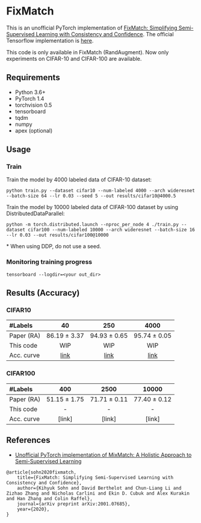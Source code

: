 # FixMatch
This is an unofficial PyTorch implementation of [FixMatch: Simplifying Semi-Supervised Learning with Consistency and Confidence](https://arxiv.org/abs/2001.07685).
The official Tensorflow implementation is [here](https://github.com/google-research/fixmatch).

This code is only available in FixMatch (RandAugment).
Now only experiments on CIFAR-10 and CIFAR-100 are available.

## Requirements
- Python 3.6+
- PyTorch 1.4
- torchvision 0.5
- tensorboard
- tqdm
- numpy
- apex (optional)

## Usage

### Train
Train the model by 4000 labeled data of CIFAR-10 dataset:

```
python train.py --dataset cifar10 --num-labeled 4000 --arch wideresnet --batch-size 64 --lr 0.03 --seed 5 --out results/cifar10@4000.5
```

Train the model by 10000 labeled data of CIFAR-100 dataset by using DistributedDataParallel:
```
python -m torch.distributed.launch --nproc_per_node 4 ./train.py --dataset cifar100 --num-labeled 10000 --arch wideresnet --batch-size 16 --lr 0.03 --out results/cifar100@10000
```
\* When using DDP, do not use a seed.

### Monitoring training progress
```
tensorboard --logdir=<your out_dir>
```

## Results (Accuracy)

### CIFAR10
| #Labels | 40 | 250 | 4000 |
|:---|:---:|:---:|:---:|
| Paper (RA) | 86.19 ± 3.37 | 94.93 ± 0.65 | 95.74 ± 0.05 |
| This code | WIP | WIP | WIP |
| Acc. curve | [link](https://tensorboard.dev/experiment/YcLQA52kQ1KZIgND8bGijw/) | [link](https://tensorboard.dev/experiment/n3Wd14QRTZWEKXlmbQxfvw/) | [link](https://tensorboard.dev/experiment/MX4pVoLmRMuq7VTQV9M8ww/) |

### CIFAR100
| #Labels | 400 | 2500 | 10000 |
|:---|:---:|:---:|:---:|
|Paper (RA) | 51.15 ± 1.75 | 71.71 ± 0.11 | 77.40 ± 0.12 |
|This code | - | - | - |
| Acc. curve | [link] | [link] | [link] |

## References
- [Unofficial PyTorch implementation of MixMatch: A Holistic Approach to Semi-Supervised Learning](https://github.com/YU1ut/MixMatch-pytorch)
```
@article{sohn2020fixmatch,
    title={FixMatch: Simplifying Semi-Supervised Learning with Consistency and Confidence},
    author={Kihyuk Sohn and David Berthelot and Chun-Liang Li and Zizhao Zhang and Nicholas Carlini and Ekin D. Cubuk and Alex Kurakin and Han Zhang and Colin Raffel},
    journal={arXiv preprint arXiv:2001.07685},
    year={2020},
}
```
